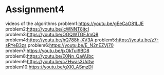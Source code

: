 # Assignment4
videos of the algorithms
problem1:https://youtu.be/gEeCaO81LJE
problem2:https://youtu.be/icWNNT8itcI
problem3:https://youtu.be/OGQWTGFJmQ8
problem4:https://youtu.be/hQ788h-XV3A
problem5:https://youtu.be/z7-sRYeB3zs
problem6:https://youtu.be/E_N2nEZVj70
problem7:https://youtu.be/jxOkTui9BD8
problem8:https://youtu.be/E0Nn_QaWJbc
problem9:https://youtu.be/cZHwas3Udtw
problem10:https://youtu.be/gXI0_ASmzDI
